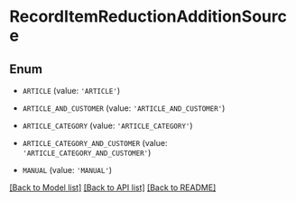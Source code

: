 # RecordItemReductionAdditionSource


## Enum

* `ARTICLE` (value: `'ARTICLE'`)

* `ARTICLE_AND_CUSTOMER` (value: `'ARTICLE_AND_CUSTOMER'`)

* `ARTICLE_CATEGORY` (value: `'ARTICLE_CATEGORY'`)

* `ARTICLE_CATEGORY_AND_CUSTOMER` (value: `'ARTICLE_CATEGORY_AND_CUSTOMER'`)

* `MANUAL` (value: `'MANUAL'`)

[[Back to Model list]](../README.md#documentation-for-models) [[Back to API list]](../README.md#documentation-for-api-endpoints) [[Back to README]](../README.md)


